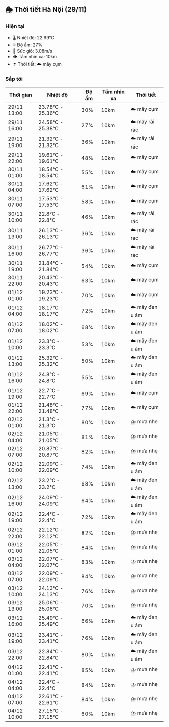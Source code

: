 ## 🌦️ Thời tiết Hà Nội (29/11)

### Hiện tại

- 🌡️ Nhiệt độ: 22.99℃
- 💦 Độ ẩm: 27%
- 💨 Sức gió: 3.08m/s
- 👁️ Tầm nhìn xa: 10km
- ☂️ Thời tiết: ☁️ mây cụm

### Sắp tới

| Thời gian | Nhiệt độ | Độ ẩm | Tầm nhìn xa | Thời tiết |
| --- | --- | --- | --- | --- |
| 29/11 13:00 | 23.78℃ - 25.36℃ | 30% | 10km | ☁️ mây cụm |
| 29/11 16:00 | 24.58℃ - 25.38℃ | 27% | 10km | ☁️ mây rải rác |
| 29/11 19:00 | 21.32℃ - 21.32℃ | 36% | 10km | ☁️ mây rải rác |
| 29/11 22:00 | 19.61℃ - 19.61℃ | 48% | 10km | ☁️ mây cụm |
| 30/11 01:00 | 18.54℃ - 18.54℃ | 55% | 10km | ☁️ mây cụm |
| 30/11 04:00 | 17.62℃ - 17.62℃ | 61% | 10km | ☁️ mây cụm |
| 30/11 07:00 | 17.53℃ - 17.53℃ | 58% | 10km | ☁️ mây cụm |
| 30/11 10:00 | 22.8℃ - 22.8℃ | 46% | 10km | ☁️ mây rải rác |
| 30/11 13:00 | 26.13℃ - 26.13℃ | 36% | 10km | ☁️ mây rải rác |
| 30/11 16:00 | 26.77℃ - 26.77℃ | 36% | 10km | ☁️ mây rải rác |
| 30/11 19:00 | 21.84℃ - 21.84℃ | 54% | 10km | ☁️ mây cụm |
| 30/11 22:00 | 20.43℃ - 20.43℃ | 63% | 10km | ☁️ mây cụm |
| 01/12 01:00 | 19.23℃ - 19.23℃ | 70% | 10km | ☁️ mây cụm |
| 01/12 04:00 | 18.17℃ - 18.17℃ | 72% | 10km | ☁️ mây đen u ám |
| 01/12 07:00 | 18.02℃ - 18.02℃ | 68% | 10km | ☁️ mây đen u ám |
| 01/12 10:00 | 23.3℃ - 23.3℃ | 53% | 10km | ☁️ mây đen u ám |
| 01/12 13:00 | 25.32℃ - 25.32℃ | 50% | 10km | ☁️ mây đen u ám |
| 01/12 16:00 | 24.8℃ - 24.8℃ | 55% | 10km | ☁️ mây đen u ám |
| 01/12 19:00 | 22.7℃ - 22.7℃ | 69% | 10km | ☁️ mây cụm |
| 01/12 22:00 | 21.48℃ - 21.48℃ | 77% | 10km | ☁️ mây cụm |
| 02/12 01:00 | 21.3℃ - 21.3℃ | 80% | 10km | ⛈️ mưa nhẹ |
| 02/12 04:00 | 21.05℃ - 21.05℃ | 81% | 10km | ⛈️ mưa nhẹ |
| 02/12 07:00 | 20.87℃ - 20.87℃ | 82% | 10km | ⛈️ mưa nhẹ |
| 02/12 10:00 | 22.09℃ - 22.09℃ | 74% | 10km | ☁️ mây đen u ám |
| 02/12 13:00 | 23.2℃ - 23.2℃ | 68% | 10km | ☁️ mây đen u ám |
| 02/12 16:00 | 24.09℃ - 24.09℃ | 64% | 10km | ☁️ mây đen u ám |
| 02/12 19:00 | 22.4℃ - 22.4℃ | 72% | 10km | ☁️ mây đen u ám |
| 02/12 22:00 | 22.12℃ - 22.12℃ | 82% | 10km | ⛈️ mưa nhẹ |
| 03/12 01:00 | 22.05℃ - 22.05℃ | 84% | 10km | ⛈️ mưa nhẹ |
| 03/12 04:00 | 22.07℃ - 22.07℃ | 83% | 10km | ⛈️ mưa nhẹ |
| 03/12 07:00 | 22.09℃ - 22.09℃ | 84% | 10km | ⛈️ mưa nhẹ |
| 03/12 10:00 | 24.13℃ - 24.13℃ | 76% | 10km | ⛈️ mưa nhẹ |
| 03/12 13:00 | 25.06℃ - 25.06℃ | 70% | 10km | ⛈️ mưa nhẹ |
| 03/12 16:00 | 25.49℃ - 25.49℃ | 66% | 10km | ☁️ mây đen u ám |
| 03/12 19:00 | 23.41℃ - 23.41℃ | 76% | 10km | ☁️ mây đen u ám |
| 03/12 22:00 | 22.84℃ - 22.84℃ | 80% | 10km | ☁️ mây đen u ám |
| 04/12 01:00 | 22.41℃ - 22.41℃ | 85% | 10km | ⛈️ mưa nhẹ |
| 04/12 04:00 | 22.4℃ - 22.4℃ | 84% | 10km | ⛈️ mưa nhẹ |
| 04/12 07:00 | 22.61℃ - 22.61℃ | 84% | 10km | ⛈️ mưa nhẹ |
| 04/12 10:00 | 27.15℃ - 27.15℃ | 60% | 10km | ⛈️ mưa nhẹ |
